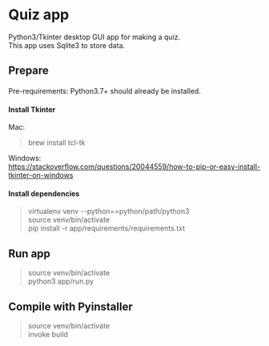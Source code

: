 # Quiz app

Python3/Tkinter desktop GUI app for making a quiz.  
This app uses Sqlite3 to store data.

## Prepare
####
Pre-requirements: Python3.7+ should already be installed. 

#### Install Tkinter
Mac:
> brew install tcl-tk

Windows:  
https://stackoverflow.com/questions/20044559/how-to-pip-or-easy-install-tkinter-on-windows

#### Install dependencies
> virtualenv venv --python==python/path/python3  
> source venv/bin/activate  
> pip install -r app/requirements/requirements.txt

## Run app
> source venv/bin/activate  
> python3 app/run.py


## Compile with Pyinstaller
> source venv/bin/activate  
> invoke build
